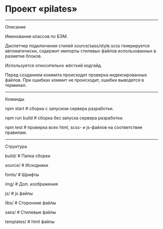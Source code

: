 # Проект «pilates»

---

Описание

Именование классов по БЭМ.

Диспетчер подключения стилей source/sass/style.scss генерируется автоматически, содержит импорты стилевых файлов использованных в разметке блоков.

Используется относительно жёсткий кодгайд.

Перед созданием коммита происходит проверка индексированных файлов. При ошибках коммит не происходит, ошибки выводятся в терминал.



---


Команды


npm start          # сборка c запуском сервера разработки.

npm run build      # сборка без запуска сервера разработки.

npm test       # проверка всех html, scss- и js-файлов на соответствие правилам.



---


Структура


build/             # Папка сборки

source/            # Исходники

  fonts/           # Шрифты

  img/             # Доп. изображения

  js/              # js файлы

  libs/            # Сторонние файлы

  sass/            # Стилевые файлы

  templates/       # html файлы
  
